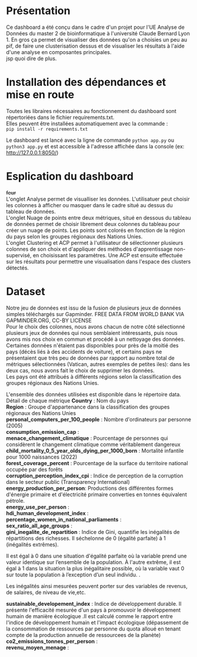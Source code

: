 # Présentation
Ce dashboard a été conçu dans le cadre d'un projet pour l'UE Analyse de Données du master 2 de bioinformatique à l'université Claude Bernard Lyon 1.
En gros ça permet de visualiser des données qu'on a choisies un peu au pif, de faire une clusterisation dessus et de visualiser les résultats à l'aide d'une analyse en composantes principales.  
jsp quoi dire de plus.  

# Installation des dépendances et mise en route
Toutes les libraires nécessaires au fonctionnement du dashboard sont répertoriées dans le fichier requirements.txt.  
Elles peuvent être installées automatiquement avec la commande :  
`pip install -r requirements.txt`

Le dashboard est lancé avec la ligne de commande `python app.py` ou `python3 app.py` et est accessible à l'adresse affichée dans la console (ex: http://127.0.0.1:8050/)

# Esplication du dashboard
~~feur~~  
L'onglet Analyse permet de visualliser les données. L'utilisatuer peut choisir les colonnes à afficher ou masquer dans le cadre situé au dessus du tableau de données.  
L'onglet Nuage de points entre deux métriques, situé en dessous du tableau de données permet de choisir librement deux colonnes du tableau pour créer un nuage de points. Les points sont colorés en fonction de la région du pays selon les groupes régionaux des Nations Unies.  
L'onglet Clustering et ACP permet à l'utilisateur de sélectionner plusieurs colonnes de son choix et d'appliquer des méthodes d'apprentissage non-supervisé, en choisissant les paramètres. Une ACP est ensuite effectuée sur les résultats pour permettre une visualisation dans l'espace des clusters détectés.  

# Dataset  
Notre jeu de données est issu de la fusion de plusieurs jeux de données simples téléchargés sur Gapminder.  FREE DATA FROM WORLD BANK VIA GAPMINDER.ORG, CC-BY LICENSE  
Pour le choix des colonnes, nous avons chacun de notre côté sélectionné plusieurs jeux de données qui nous semblaient intéressants, puis nous avons mis nos choix en commun et procédé à un nettoyage des données. Certaines données n'étaient pas disponibles pour près de la moitié des pays (décès liés à des accidents de voiture), et certains pays ne présentaient que très peu de données par rapport au nombre total de métriques sélectionnées (Vatican, autres exemples de petites iles): dans les deux cas, nous avons fait le choix de supprimer les données.  
Les pays ont été attribués à différents régions selon la classification des groupes régionaux des Nations Unies.

L'ensemble des données utilisées est disponible dans le répertoire data.  
Détail de chaque métrique
**Country** : Nom du pays  
**Region** : Groupe d'appartenance dans la classification des groupes régionaux des Nations Unies  
**personal_computers_per_100_people** : Nombre d'ordinateurs par personne (2005)  
**consumption_emission_cap** :  
**menace_changement_climatique** : Pourcentage de personnes qui considèrent le changement climatique comme véritablement dangereux  
**child_mortality_0_5_year_olds_dying_per_1000_born** : Mortalité infantile pour 1000 naissances (2022)  
**forest_coverage_percent** :  Pourcentage de la surface du territoire national occupée par des forêts  
**corruption_perception_index_cpi** :  Indice de perception de la corruption  dans le secteur public (Transparency International)  
**energy_production_per_person**: Productions des différentes formes d'énergie primaire et d'électricité primaire converties en tonnes équivalent pétrole.  
**energy_use_per_person** :  
**hdi_human_development_index** :  
**percentage_women_in_national_parliaments** :  
**sex_ratio_all_age_groups** :  
**gini_inegalite_de_repartition** : Indice de Gini, quantifie les inégalités de répartitions des richesses. Il séchelonne de 0 (égalité parfaite) à 1 (inégalités extrêmes).  

Il est égal à 0 dans une situation d'égalité parfaite où la variable prend une valeur identique sur l’ensemble de la population. À l'autre extrême, il est égal à 1 dans la situation la plus inégalitaire possible, où la variable vaut 0 sur toute la population à l’exception d’un seul individu. .

Les inégalités ainsi mesurées peuvent porter sur des variables de revenus, de salaires, de niveau de vie,etc.


**sustainable_developement_index** : Indice de développement durable. Il présente l'efficacité mesurée d'un pays à promouvoir le développement humain de manière écologique .Il est calculé comme le rapport entre l'indice de développement humain et l'impact écologique (dépassement de la consommation de ressources par personne du quota alloué en tenant compte de la production annuelle de ressourcees de la planète)  
**co2_emissions_tonnes_per_person** :  
**revenu_moyen_menage** :  














